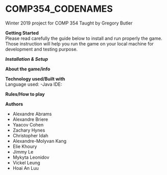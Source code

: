 # COMP354_CODENAMES
Winter 2019 project for COMP 354
Taught by Gregory Butler

**Getting Started**  
Please read carefully the guide below to install and run properly the game. Those instruction will help you run the game on your local machine for development and testing purpose.

***Installation & Setup***  


**About the game/info**  



**Technology used/Built with**  
Language used: -Java
IDE: 


**Rules/How to play**  




**Authors**  
* Alexandre	Abrams
* Alexandre	Briere
* Yaacov	Cohen
* Zachary	Hynes
* Christopher	Idah
* Alexandre-Molyvan	Kang
* Elie	Khoury
* Jimmy	Le
* Mykyta	Leonidov
* Vickel	Leung
* Hoai An	Luu
